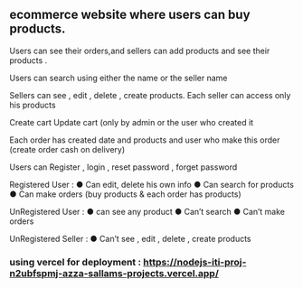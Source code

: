  ## ecommerce website where users can buy products. 
Users can see their orders,and sellers can add products and see their 
products . 

Users can search using either the name or  the seller name 

Sellers can see , edit , delete , create products. 
Each seller can access only his products 

Create cart 
Update cart (only by admin or the user who created it

Each order has created date and products and user who make 
this order (create order cash on delivery) 

Users can Register , login , reset password , forget password 

Registered User :
● Can edit, delete his own info 
● Can search for products 
● Can make orders (buy products & each order has products) 

UnRegistered User :
● can see any product 
● Can’t  search 
● Can’t make orders 

UnRegistered Seller :
● Can’t see , edit , delete , create products 

### using vercel for deployment : https://nodejs-iti-proj-n2ubfspmj-azza-sallams-projects.vercel.app/
